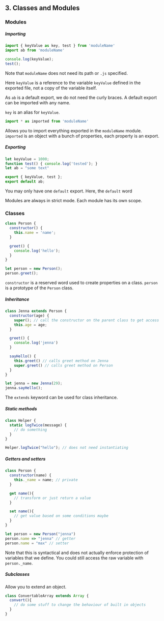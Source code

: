 ## 3. Classes and Modules

### Modules

##### Importing
```javascript
import { keyValue as key, test } from 'moduleName'
import ab from 'moduleName'

console.log(keyValue);
test();
```

Note that `moduleName` does not need its path or `.js` specified.

Here `keyValue` is a reference to the variable `keyValue` defined in the exported file, not a copy of the variable itself.

As `ab` is a default export, we do not need the curly braces. A default export can be imported with any name.

`key` is an alias for `keyValue`.

```javascript
import * as imported from 'moduleName'
```

Allows you to import everything exported in the `moduleName` module. `imported` is an object with a bunch of properties, each property is an export.


##### Exporting
```javascript
let keyValue = 1000;
function test() { console.log('tested'); }
let ab = "some text"

export { keyValue, test };
export default ab;
```
You may only have one `default` export. Here, the `default` word

Modules are always in strict mode. Each module has its own scope.

### Classes

```javascript
class Person {
  constructor() {
    this.name = 'name';
  }

  greet() {
    console.log('hello');
  }
}

let person = new Person();
person.greet();
```
`constructor` is a reserved word used to create properties on a class. `person` is a prototype of the `Person` class.


##### Inheritance
```javascript
class Jenna extends Person {
  constructor(age) {
    super(); // call the constructor on the parent class to get access to 'this'
    this.age = age;
  }

  greet() {
    console.log('jenna')
  }

  sayHello() {
    this.greet() // calls greet method on Jenna
    super.greet() // calls greet method on Person
  }
}

let jenna = new Jenna(29);
jenna.sayHello();
```

The `extends` keyword can be used for class inheritance.

##### Static methods

```javascript
class Helper {
  static logTwice(message) {
    // do something
  }
}

Helper.logTwice("hello"); // does not need instantiating
```

##### Getters and setters
```javascript
class Person {
  constructor(name) {
    this._name = name; // private
  }

  get name(){
    // transform or just return a value
  }

  set name(){
    // get value based on some conditions maybe
  }
}

let person = new Person("jenna")
person.name => "jenna" // getter
person.name = "max" // setter
```
Note that this is syntactical and does not actually enforce protection of variables that we define. You could still access the raw variable with `person._name`.

##### Subclasses

Allow you to extend an object.
```javascript
class ConvertableArray extends Array {
  convert(){
    // do some stuff to change the behaviour of built in objects
  }
}
```
